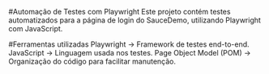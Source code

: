 #Automação de Testes com Playwright
Este projeto contém testes automatizados para a página de login do SauceDemo, utilizando Playwright com JavaScript.

#Ferramentas utilizadas
Playwright → Framework de testes end-to-end.
JavaScript → Linguagem usada nos testes.
Page Object Model (POM) → Organização do código para facilitar manutenção.